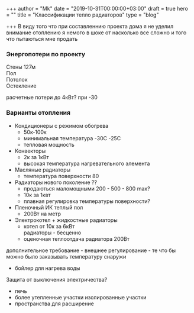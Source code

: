 +++
author = "Mk"
date = "2019-10-31T00:00:00+03:00"
draft = true
hero = ""
title = "Классификации тепло радиаторов"
type = "blog"

+++
В виду того что при составленнию проекта дома я не уделил внимание отоплению я немого в шоке от насколько все сложно и того что пытаються мне продать

### Энергопотери по проекту

Стены 127м  
Пол   
Потолок  
Остекление

  
расчетные потери до 4кВт? при -30

### Варианты отопления

* Кондиционеры с режимом обогрева
  * 50к-100к
  * минимальная температура -30C -25C
  * тепловая мощность
* Конвекторы 
  * 2к за 1кВт
  * высокая температура нагревательного элемента
* Масляные радиаторы
  * температура поверхности 80
* Радиаторы нового поколение ??
  * продаються маломощными 200 - 500 - 800 max?
  * 10к за 1квт 
  * плавная регулировка температуры поверхности?
* Пленочный ИК теплый пол 
  * 200Вт на метр
* Электрокотел + жидкостные радиаторы
  * котел от 10к за 6кВт   
    радиаторы - бесценно
  * оценочная теплоотдача радиатора 200Вт

  
дополнительное требование - внешнее регулирование - те что бы можно было заказывать температуру снаружи

* бойлер для нагрева воды

Защита от выключения электричества? 

* печь
* более утепленные участки изолированные участки
* пространства для расширение